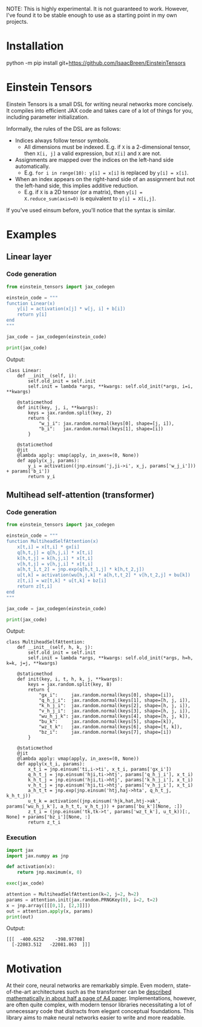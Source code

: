 NOTE: This is highly experimental. It is not guaranteed to work. However, I've found it to be stable enough to use as a starting point in my own projects.

# Installation

python -m pip install git+https://github.com/IsaacBreen/EinsteinTensors

# Einstein Tensors

Einstein Tensors is a small DSL for writing neural networks more concisely. It compiles into efficient JAX code and takes care of a lot of things for you, including parameter initialization.

Informally, the rules of the DSL are as follows:

- Indices always follow tensor symbols.
    - All dimensions must be indexed. E.g. if `X` is a 2-dimensional tensor, then `X[i, j]` a valid expression, but `X[i]` and `X` are not.
- Assignments are mapped over the indices on the left-hand side automatically.
    - E.g. `for i in range(10): y[i] = x[i]` is replaced by `y[i] = x[i]`.
- When an index appears on the right-hand side of an assignment but not the left-hand side, this implies additive reduction.
    - E.g. if `X` is a 2D tensor (or a matrix), then `y[i] = X.reduce_sum(axis=0)` is equivalent to `y[i] = X[i,j]`.

If you've used einsum before, you'll notice that the syntax is similar.

# Examples

## Linear layer

### Code generation

```python
from einstein_tensors import jax_codegen

einstein_code = """
function Linear(x)
    y[i] = activation(x[j] * w[j, i] + b[i])
    return y[i]
end
"""

jax_code = jax_codegen(einstein_code)

print(jax_code)
```
Output:
```
class Linear:
    def __init__(self, i):
        self.old_init = self.init
        self.init = lambda *args, **kwargs: self.old_init(*args, i=i, **kwargs)

    @staticmethod
    def init(key, j, i, **kwargs):
        keys = jax.random.split(key, 2)
        return {
            "w_j_i": jax.random.normal(keys[0], shape=[j, i]),
            "b_i":   jax.random.normal(keys[1], shape=[i])
        }

    @staticmethod
    @jit
    @lambda apply: vmap(apply, in_axes=(0, None))
    def apply(x_j, params):
        y_i = activation((jnp.einsum('j,ji->i', x_j, params['w_j_i'])) + params['b_i'])
        return y_i
```

## Multihead self-attention (transformer)

### Code generation

```python
from einstein_tensors import jax_codegen

einstein_code = """
function MultiheadSelfAttention(x)
    x[t,i] = x[t,i] * gx[i]
    q[h,t,j] = q[h,j,i] * x[t,i]
    k[h,t,j] = k[h,j,i] * x[t,i]
    v[h,t,j] = v[h,j,i] * x[t,i]
    a[h,t_1,t_2] = jnp.exp(q[h,t_1,j] * k[h,t_2,j])
    u[t,k] = activation(wu[h,j,k] * a[h,t,t_2] * v[h,t_2,j] + bu[k])
    z[t,i] = wz[t,k] * u[t,k] + bz[i]
    return z[t,i]
end
"""

jax_code = jax_codegen(einstein_code)

print(jax_code)
```
Output:
```
class MultiheadSelfAttention:
    def __init__(self, h, k, j):
        self.old_init = self.init
        self.init = lambda *args, **kwargs: self.old_init(*args, h=h, k=k, j=j, **kwargs)

    @staticmethod
    def init(key, i, t, h, k, j, **kwargs):
        keys = jax.random.split(key, 8)
        return {
            "gx_i":     jax.random.normal(keys[0], shape=[i]),
            "q_h_j_i":  jax.random.normal(keys[1], shape=[h, j, i]),
            "k_h_j_i":  jax.random.normal(keys[2], shape=[h, j, i]),
            "v_h_j_i":  jax.random.normal(keys[3], shape=[h, j, i]),
            "wu_h_j_k": jax.random.normal(keys[4], shape=[h, j, k]),
            "bu_k":     jax.random.normal(keys[5], shape=[k]),
            "wz_t_k":   jax.random.normal(keys[6], shape=[t, k]),
            "bz_i":     jax.random.normal(keys[7], shape=[i])
        }

    @staticmethod
    @jit
    @lambda apply: vmap(apply, in_axes=(0, None))
    def apply(x_t_i, params):
        x_t_i = jnp.einsum('ti,i->ti', x_t_i, params['gx_i'])
        q_h_t_j = jnp.einsum('hji,ti->htj', params['q_h_j_i'], x_t_i)
        k_h_t_j = jnp.einsum('hji,ti->htj', params['k_h_j_i'], x_t_i)
        v_h_t_j = jnp.einsum('hji,ti->htj', params['v_h_j_i'], x_t_i)
        a_h_t_t = jnp.exp(jnp.einsum('htj,haj->hta', q_h_t_j, k_h_t_j))
        u_t_k = activation((jnp.einsum('hjk,hat,htj->ak', params['wu_h_j_k'], a_h_t_t, v_h_t_j)) + params['bu_k'][None, :])
        z_t_i = (jnp.einsum('tk,tk->t', params['wz_t_k'], u_t_k))[:, None] + params['bz_i'][None, :]
        return z_t_i
```

### Execution

```python
import jax
import jax.numpy as jnp

def activation(x):
    return jnp.maximum(x, 0)

exec(jax_code)

attention = MultiheadSelfAttention(k=2, j=2, h=2)
params = attention.init(jax.random.PRNGKey(0), i=2, t=2)
x = jnp.array([[[0,1], [2,3]]])
out = attention.apply(x, params)
print(out)
```
Output:
```
[[[  -400.6252    -398.97708]
  [-22083.512   -22081.863  ]]]
```

# Motivation

At their core, neural networks are remarkably simple. Even modern, state-of-the-art architectures such as the transformer can be [described mathematically in about half a page of A4 paper](https://johnthickstun.com/docs/transformers.pdf). Implementations, however, are often quite complex, with modern tensor libraries necessitating a lot of unnecessary code that distracts from elegant conceptual foundations. This library aims to make neural networks easier to write and more readable.